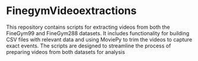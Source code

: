 # FinegymVideoextractions
This repository contains scripts for extracting videos from both the FineGym99 and FineGym288 datasets. It includes functionality for building CSV files with relevant data and using MoviePy to trim the videos to capture exact events. The scripts are designed to streamline the process of preparing videos from both datasets for analysis
